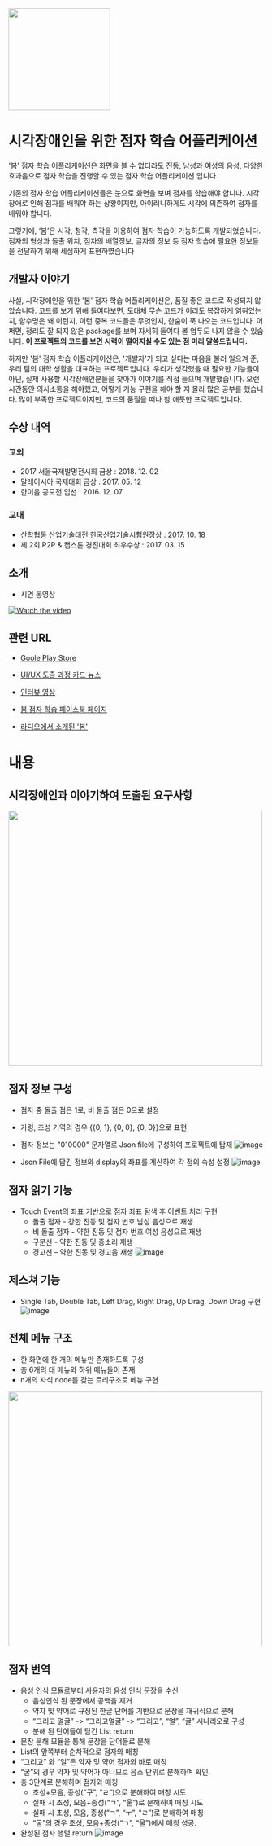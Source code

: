 <img src="https://user-images.githubusercontent.com/20294749/54074178-b8a69100-42d2-11e9-90c6-81e7811dea1d.png" width=200>

# 시각장애인을 위한 점자 학습 어플리케이션
'봄' 점자 학습 어플리케이션은 화면을 볼 수 없더라도 진동, 남성과 여성의 음성, 다양한 효과음으로 점자 학습을 진행할 수 있는 점자 학습 어플리케이션 입니다. 

기존의 점자 학습 어플리케이션들은 눈으로 화면을 보며 점자를 학습해야 합니다. 시각장애로 인해 점자를 배워야 하는 상황이지만, 아이러니하게도 시각에 의존하여 점자를 배워야 합니다.

그렇기에, ‘봄’은 시각, 청각, 촉각을 이용하여 점자 학습이 가능하도록 개발되었습니다. 점자의 형상과 돌출 위치, 점자의 배열정보, 글자의 정보 등 점자 학습에 필요한 정보들을 전달하기 위해 세심하게 표현하였습니다

## 개발자 이야기
사실, 시각장애인을 위한 '봄' 점자 학습 어플리케이션은, 품질 좋은 코드로 작성되지 않았습니다. 코드를 보기 위해 들여다보면, 도대체 무슨 코드가 이리도 복잡하게 얽혀있는지, 함수명은 왜 이런지, 이런 중복 코드들은 무엇인지, 한숨이 푹 나오는 코드입니다. 어쩌면, 정리도 잘 되지 않은 package를 보며 자세히 들여다 볼 엄두도 나지 않을 수 있습니다. **이 프로젝트의 코드를 보면 시력이 떨어지실 수도 있는 점 미리 말씀드립니다.**

하지만 '봄' 점자 학습 어플리케이션은, '개발자'가 되고 싶다는 마음을 불러 일으켜 준, 우리 팀의 대학 생활을 대표하는 프로젝트입니다. 우리가 생각했을 때 필요한 기능들이 아닌, 실제 사용할 시각장애인분들을 찾아가 이야기를 직접 들으며 개발했습니다. 오랜 시간동안 의사소통을 해야했고, 어떻게 기능 구현을 해야 할 지 몰라 많은 공부를 했습니다. 많이 부족한 프로젝트이지만, 코드의 품질을 떠나 참 애틋한 프로젝트입니다.

## 수상 내역
### 교외
- 2017 서울국제발명전시회 금상 : 2018. 12. 02
- 말레이시아 국제대회 금상 : 2017. 05. 12
- 한이음 공모전 입선 : 2016. 12. 07
### 교내
- 산학협동 산업기술대전 한국산업기술시험원장상 : 2017. 10. 18
- 제 2회 P2P & 캡스톤 경진대회 최우수상 : 2017. 03. 15

## 소개
- 시연 동영상    

[![Watch the video](https://user-images.githubusercontent.com/20294749/52535521-d8f63500-2d92-11e9-80d8-1b67dbcbd304.png)](https://www.youtube.com/watch?v=-YME1Dlb4iU&t=45s)

## 관련 URL
- [Goole Play Store](https://play.google.com/store/apps/details?id=com.project.why.braillelearning)

- [UI/UX 도출 과정 카드 뉴스](https://m.facebook.com/story.php?story_fbid=969402966558900&id=962857480546782)

- [인터뷰 영상](https://www.facebook.com/BlackBee.BOM/videos/1003795013119695/?__tn__=kC-R&eid=ARAZzdSx42tnVFjk7WeJnrIz4diiCZG8TTC25UyOlHrhNTWz1IQ0y6OtTV4UD0J_X1PTVlAS3uGB_i4B&hc_ref=ARTyrZqiU-0Pxaj6tV5dM0LTfD8HmOiVkrtIFa2_E-SZ4kQmrjEBFQTJV2Qu353s7zE&fref=nf&__xts__[0]=68.ARCquecUGC1RSWhZQlmLHL_fT1oqKbLJX3MXKKaWupUmqqvD38BgCFHorZBcP1Z80y1yBlPWO0xiec_d4h1qBu3De2wZjd-H9eVuUBJB42T14efskIu-rW_xkY5GLbg1XamFgICFbhwfZZxW8-YnHOurPew7mfq9AOyRXVoWPCU_GEUv2Bn5bvdRqqrw4kb7vLG18mIsDX-lUB-Tm0MYgHHsanrL4UjhvKK6CTDFS-08lVJhsOWS3zZ4L6QSuT0Ir__MPQieNYNwunV4elMwk5SY0s7y7Qeu4JnW-KmcOuhAITKV-uv8lBLYC36kU3OU4LRi4mdYNQO3nOuIK_NeI0j7Qg)

- [봄 점자 학습 페이스북 페이지](https://www.facebook.com/BlackBee.BOM)

- [라디오에서 소개된 '봄'](http://m.ablenews.co.kr/news/newscontent.aspx?categorycode=0048&newscode=004820180810114039868693&fbclid=IwAR3wQnA_qrGKtOoOhN72QNnzDuvOZMewX77VqWRHDNnkU7kWCz3ympS8eG0)


# 내용

## 시각장애인과 이야기하여 도출된 요구사항
<img src="https://user-images.githubusercontent.com/20294749/52536131-c8958880-2d99-11e9-88db-44fb560c22a1.png" width=500>

## 점자 정보 구성
- 점자 중 돌출 점은 1로, 비 돌출 점은 0으로 설정
- 가령, 초성 기역의 경우 {{0, 1}, {0, 0}, {0, 0}}으로 표현
- 점자 정보는 "010000" 문자열로 Json file에 구성하여 프로젝트에 탑재
![image](https://user-images.githubusercontent.com/20294749/55057610-0120c580-50ad-11e9-9a4b-d6920defb96f.png)

- Json File에 담긴 정보와 display의 좌표를 계산하여 각 점의 속성 설정
![image](https://user-images.githubusercontent.com/20294749/55058465-5e1d7b00-50af-11e9-8ca7-e446c656b4ef.png)

## 점자 읽기 기능 
- Touch Event의 좌표 기반으로 점자 좌표 탐색 후 이벤트 처리 구현
  - 돌출 점자 - 강한 진동 및 점자 번호 남성 음성으로 재생
  - 비 돌출 점자 - 약한 진동 및 점자 번호 여성 음성으로 재생
  - 구분선 - 약한 진동 및 종소리 재생
  - 경고선 – 약한 진동 및 경고음 재생
![image](https://user-images.githubusercontent.com/20294749/55059623-bf931900-50b2-11e9-9829-79aa729b5101.png)

 
## 제스쳐 기능
- Single Tab, Double Tab, Left Drag, Right Drag, Up Drag, Down Drag 구현
![image](https://user-images.githubusercontent.com/20294749/55058959-f5cf9900-50b0-11e9-99b7-9d4fa942136e.png)

## 전체 메뉴 구조
- 한 화면에 한 개의 메뉴만 존재하도록 구성
- 총 6개의 대 메뉴와 하위 메뉴들이 존재    
- n개의 자식 node를 갖는 트리구조로 메뉴 구현   
<img src="https://user-images.githubusercontent.com/20294749/54074204-fc00ff80-42d2-11e9-8423-3f93c14d2c96.png" width=500>

## 점자 번역
- 음성 인식 모듈로부터 사용자의 음성 인식 문장을 수신
  - 음성인식 된 문장에서 공백을 제거
  - 약자 및 약어로 규정된 한글 단어를 기반으로 문장을 재귀식으로 분해
  - “그리고 얼굴” -> “그리고얼굴” -> “그리고”, “얼”, “굴” 시나리오로 구성
  - 분해 된 단어들이 담긴 List return
- 문장 분해 모듈을 통해 문장을 단어들로 분해 
- List의 앞쪽부터 순차적으로 점자와 매칭
- “그리고” 와 “얼”은 약자 및 약어 점자와 바로 매칭
- “굴”의 경우 약자 및 약어가 아니므로 음소 단위로 분해하며 확인. 
- 총 3단계로 분해하며 점자와 매칭
  - 초성+모음, 종성(“구”, “ㄹ”)으로 분해하여 매칭 시도
  - 실패 시 초성, 모음+종성(“ㄱ”, “울”)로 분해하여 매칭 시도
  - 실패 시 초성, 모음, 종성(“ㄱ”, “ㅜ”, “ㄹ”)로 분해하여 매칭
  - “굴”의 경우 초성, 모음+종성(“ㄱ”, “울”)에서 매칭 성공. 
- 완성된 점자 행렬 return
![image](https://user-images.githubusercontent.com/20294749/55062900-2cf67800-50ba-11e9-9c1e-42f6a604d696.png)


